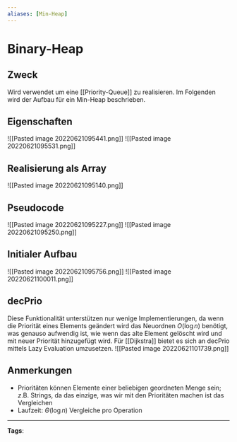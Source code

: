 ```yaml
---
aliases: [Min-Heap]
---
```


# Binary-Heap

## Zweck

Wird verwendet um eine [[Priority-Queue]] zu realisieren. Im Folgenden wird der Aufbau für ein Min-Heap beschrieben.

## Eigenschaften

![[Pasted image 20220621095441.png]]
![[Pasted image 20220621095531.png]]

## Realisierung als Array

![[Pasted image 20220621095140.png]]

## Pseudocode

![[Pasted image 20220621095227.png]]
![[Pasted image 20220621095250.png]]

## Initialer Aufbau

![[Pasted image 20220621095756.png]]
![[Pasted image 20220621100011.png]]

## decPrio

Diese Funktionalität unterstützen nur wenige Implementierungen, da wenn die Priorität eines Elements geändert wird das Neuordnen $O(\log n)$ benötigt, was genauso aufwendig ist, wie wenn das alte Element gelöscht wird und mit neuer Priorität hinzugefügt wird.
Für [[Dijkstra]] bietet es sich an decPrio mittels Lazy Evaluation umzusetzen.
![[Pasted image 20220621101739.png]]

## Anmerkungen

- Prioritäten können Elemente einer beliebigen geordneten Menge sein; $z$.B. Strings, da das einzige, was wir mit den Prioritäten machen ist das Vergleichen
- Laufzeit: $\Theta(\log n)$ Vergleiche pro Operation

---

**Tags**:
